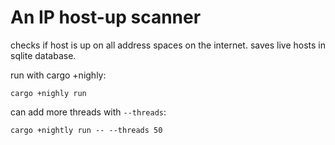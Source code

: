 # An IP host-up scanner

checks if host is up on all address spaces on the internet.
saves live hosts in sqlite database. 

run with cargo +nighly: 

`cargo +nighly run`

can add more threads with `--threads`:

`cargo +nightly run -- --threads 50`
